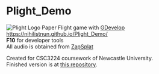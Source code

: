 # Plight_Demo
![Plight Logo](resources/Logob.png)
Paper Flight game with [GDevelop](https://gdevelop-app.com/) 
https://nihilistnun.github.io/Plight_Demo/  
**F10** for developer tools  
All audio is obtained from [ZapSplat](www.zapsplat.com)

Created for CSC3224 coursework of Newcastle University.  
Finished version is at [this repository](https://github.com/nihilistnun/Plight).
